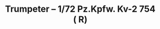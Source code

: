 ---
layout: product
title: "Trumpeter – 1/72 Pz.Kpfw. Kv-2 754 ( R)"
price: "1700" 
desc: "N/A"
img_path: "/assets/img/TRU07266.jpg"
brand: "N/A"
available: false
special_offer: false
new: false
soon: false
cat: "010000"
subcat: "013400"
subsubcat: "0N/A"
sifra: "TRU07266"
popular: false
---